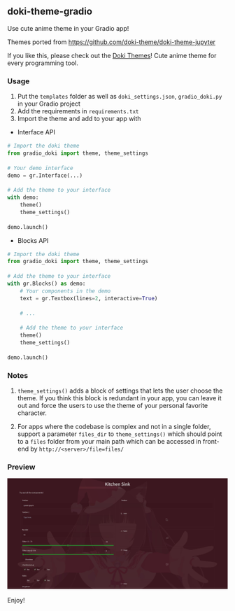 ## doki-theme-gradio

Use cute anime theme in your Gradio app!

Themes ported from https://github.com/doki-theme/doki-theme-jupyter

If you like this, please check out the [Doki Themes](https://doki-theme.unthrottled.io/)! Cute anime theme for every programming tool.

### Usage

1. Put the `templates` folder as well as `doki_settings.json`, `gradio_doki.py` in your Gradio project
2. Add the requirements in `requirements.txt`
3. Import the theme and add to your app with

- Interface API

```python
# Import the doki theme
from gradio_doki import theme, theme_settings

# Your demo interface
demo = gr.Interface(...)

# Add the theme to your interface
with demo:
    theme()
    theme_settings()

demo.launch()
```

- Blocks API

```python
# Import the doki theme
from gradio_doki import theme, theme_settings

# Add the theme to your interface
with gr.Blocks() as demo:
    # Your components in the demo
    text = gr.Textbox(lines=2, interactive=True)
    
    # ...

    # Add the theme to your interface
    theme()
    theme_settings()

demo.launch()
```

### Notes

1. `theme_settings()` adds a block of settings that lets the user choose the theme. If you think this block is redundant in your app, you can leave it out and force the users to use the theme of your personal favorite character.

2. For apps where the codebase is complex and not in a single folder, support a parameter `files_dir` to `theme_settings()` which should point to a `files` folder from your main path which can be accessed in front-end by `http://<server>/file=files/`

### Preview

![](preview.jpg)

Enjoy!